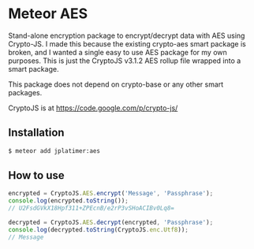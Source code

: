 # Meteor AES
Stand-alone encryption package to encrypt/decrypt data with AES using Crypto-JS. I made this because the existing crypto-aes smart package is broken, and I wanted a single easy to use AES package for my own purposes. This is just the CryptoJS v3.1.2 AES rollup file wrapped into a smart package.

This package does not depend on crypto-base or any other smart packages.

CryptoJS is at https://code.google.com/p/crypto-js/

## Installation

``` sh
$ meteor add jplatimer:aes
```

## How to use


``` javascript
encrypted = CryptoJS.AES.encrypt('Message', 'Passphrase');
console.log(encrypted.toString());
// U2FsdGVkX18Hpf311+ZPEcnB/e2rP3vSHoACIBv0Lq8=

decrypted = CryptoJS.AES.decrypt(encrypted, 'Passphrase');
console.log(decrypted.toString(CryptoJS.enc.Utf8));
// Message
```
